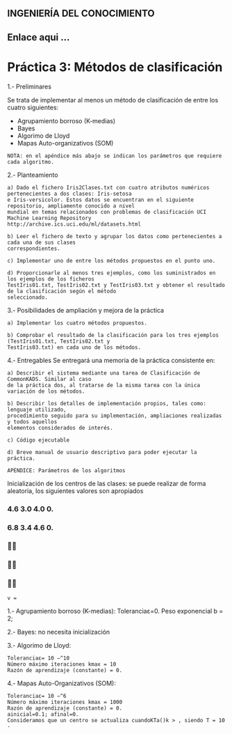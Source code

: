 ## INGENIERÍA DEL CONOCIMIENTO

## Enlace aqui ...

# Práctica 3: Métodos de clasificación

1.- Preliminares

Se trata de implementar al menos un método de clasificación de entre los cuatro siguientes:

- Agrupamiento borroso (K-medias)
- Bayes
- Algorimo de Lloyd
- Mapas Auto-organizativos (SOM)

```
NOTA: en el apéndice más abajo se indican los parámetros que requiere cada algoritmo.
```
2.- Planteamiento

```
a) Dado el fichero Iris2Clases.txt con cuatro atributos numéricos pertenecientes a dos clases: Iris-setosa
e Iris-versicolor. Estos datos se encuentran en el siguiente repositorio, ampliamente conocido a nivel
mundial en temas relacionados con problemas de clasificación UCI Machine Learning Repository
http://archive.ics.uci.edu/ml/datasets.html
```
```
b) Leer el fichero de texto y agrupar los datos como pertenecientes a cada una de sus clases
correspondientes.
```
```
c) Implementar uno de entre los métodos propuestos en el punto uno.
```
```
d) Proporcionarle al menos tres ejemplos, como los suministrados en los ejemplos de los ficheros
TestIris01.txt, TestIris02.txt y TestIris03.txt y obtener el resultado de la clasificación según el método
seleccionado.
```
3.- Posibilidades de ampliación y mejora de la práctica

```
a) Implementar los cuatro métodos propuestos.
```
```
b) Comprobar el resultado de la clasificación para los tres ejemplos (TestIris01.txt, TestIris02.txt y
TestIris03.txt) en cada uno de los métodos.
```
4.- Entregables
Se entregará una memoria de la práctica consistente en:

```
a) Describir el sistema mediante una tarea de Clasificación de CommonKADS. Similar al caso
de la práctica dos, al tratarse de la misma tarea con la única variación de los métodos.
```
```
b) Describir los detalles de implementación propios, tales como: lenguaje utilizado,
procedimiento seguido para su implementación, ampliaciones realizadas y todos aquellos
elementos considerados de interés.
```
```
c) Código ejecutable
```
```
d) Breve manual de usuario descriptivo para poder ejecutar la práctica.
```

```
APÉNDICE: Parámetros de los algoritmos
```
Inicialización de los centros de las clases: se puede realizar de forma aleatoria, los siguientes valores son
apropiados

### 4.6 3.0 4.0 0.

### 6.8 3.4 4.6 0.

### 

### 

### 

```
v =
```
1.- Agrupamiento borroso (K-medias):
Toleranciaε=0.
Peso exponencial b = 2;

2.- Bayes: no necesita inicialización

3.- Algorimo de Lloyd:

```
Toleranciaε= 10 −^10
Número máximo iteraciones kmax = 10
Razón de aprendizaje (constante) = 0.
```
4.- Mapas Auto-Organizativos (SOM):

```
Toleranciaε= 10 −^6
Número máximo iteraciones kmax = 1000
Razón de aprendizaje (constante) = 0.
ainicial=0.1; afinal=0.
Consideramos que un centro se actualiza cuandoKTa()k > , siendo T = 10 -
```

